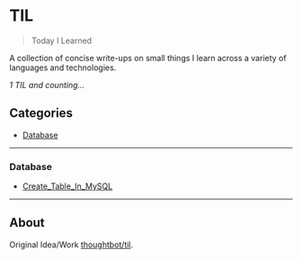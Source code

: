 # TIL

> Today I Learned

A collection of concise write-ups on small things I learn across a variety of 
languages and technologies.

_1 TIL and counting..._

## Categories
* [Database](#Database)

---

### Database

- [Create_Table_In_MySQL](Database/Create_Table_In_MySQL.md)

---


## About

Original Idea/Work [thoughtbot/til](https://github.com/thoughtbot/til).

